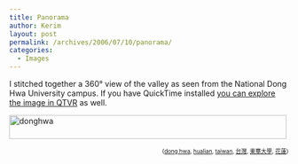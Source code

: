 ```yaml
---
title: Panorama
author: Kerim
layout: post
permalink: /archives/2006/07/10/panorama/
categories:
  - Images
---
```

I stitched together a 360° view of the valley as seen from the National Dong Hwa University campus. If you have QuickTime installed <a href="http://test.oxus.net/images/donghwaVR.html" onclick="_gaq.push(['_trackEvent', 'outbound-article', 'http://test.oxus.net/images/donghwaVR.html', 'you can explore the image in QTVR']);" >you can explore the image in QTVR</a> as well.

<a href="http://www.flickr.com/photos/kerim/187085986/" onclick="_gaq.push(['_trackEvent', 'outbound-article', 'http://www.flickr.com/photos/kerim/187085986/', '']);"  title="Photo Sharing"><img src="http://static.flickr.com/66/187085986_197568494e.jpg" width="500" height="43" alt="donghwa" /></a>  
<!-- technorati tags start -->

<div style="text-align:right;">
  <span style="font-size:x-small;">{<a href="http://www.technorati.com/tag/dong hwa" onclick="_gaq.push(['_trackEvent', 'outbound-article', 'http://www.technorati.com/tag/dong hwa', 'dong hwa']);"  rel="tag">dong hwa</a>, <a href="http://www.technorati.com/tag/hualian" onclick="_gaq.push(['_trackEvent', 'outbound-article', 'http://www.technorati.com/tag/hualian', 'hualian']);"  rel="tag">hualian</a>, <a href="http://www.technorati.com/tag/taiwan" onclick="_gaq.push(['_trackEvent', 'outbound-article', 'http://www.technorati.com/tag/taiwan', 'taiwan']);"  rel="tag">taiwan</a>, <a href="http://www.technorati.com/tag/台灣" onclick="_gaq.push(['_trackEvent', 'outbound-article', 'http://www.technorati.com/tag/台灣', '台灣']);"  rel="tag">台灣</a>, <a href="http://www.technorati.com/tag/東華大學" onclick="_gaq.push(['_trackEvent', 'outbound-article', 'http://www.technorati.com/tag/東華大學', '東華大學']);"  rel="tag">東華大學</a>, <a href="http://www.technorati.com/tag/花蓮" onclick="_gaq.push(['_trackEvent', 'outbound-article', 'http://www.technorati.com/tag/花蓮', '花蓮']);"  rel="tag">花蓮</a>}</span>


<!-- technorati tags end -->

